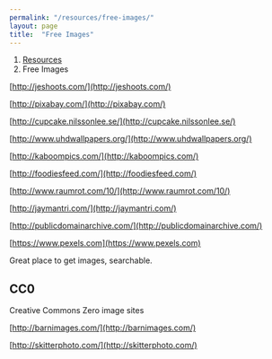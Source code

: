 ```yaml
---
permalink: "/resources/free-images/"
layout: page
title:  "Free Images"
---
```


<ol class="breadcrumb">
  <li><a href="/resources">Resources</a></li>
  <li>Free Images</li>
</ol>

[http://jeshoots.com/](http://jeshoots.com/)

[http://pixabay.com/](http://pixabay.com/)

[http://cupcake.nilssonlee.se/](http://cupcake.nilssonlee.se/)

[http://www.uhdwallpapers.org/](http://www.uhdwallpapers.org/)

[http://kaboompics.com/](http://kaboompics.com/)

[http://foodiesfeed.com/](http://foodiesfeed.com/)

[http://www.raumrot.com/10/](http://www.raumrot.com/10/)

[http://jaymantri.com/](http://jaymantri.com/)

[http://publicdomainarchive.com/](http://publicdomainarchive.com/)

[https://www.pexels.com](https://www.pexels.com)

Great place to get images, searchable.

## CC0

Creative Commons Zero image sites

[http://barnimages.com/](http://barnimages.com/)

[http://skitterphoto.com/](http://skitterphoto.com/)

